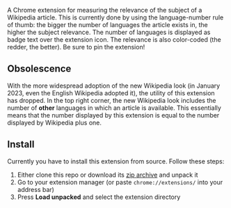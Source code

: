 A Chrome extension for measuring the relevance of the subject of a Wikipedia article. This is currently done by using the language-number rule of thumb: the bigger the number of languages the article exists in, the higher the subject relevance. The number of languages is displayed as badge text over the extension icon. The relevance is also color-coded (the redder, the better). Be sure to pin the extension!

## Obsolescence

With the more widespread adoption of the new Wikipedia look (in January 2023, even the English Wikipedia adopted it), the utility of this extension has dropped. In the top right corner, the new Wikipedia look includes the number of **other** languages in which an article is available. This essentially means that the number displayed by this extension is equal to the number displayed by Wikipedia plus one.

## Install

Currently you have to install this extension from source. Follow these steps:

1. Either clone this repo or download its [zip archive](https://github.com/FabijanC/wiki-relevance/archive/refs/heads/master.zip) and unpack it
2. Go to your extension manager (or paste `chrome://extensions/` into your address bar)
3. Press **Load unpacked** and select the extension directory
